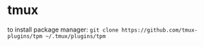 # tmux

to install package manager:
`git clone https://github.com/tmux-plugins/tpm ~/.tmux/plugins/tpm`
